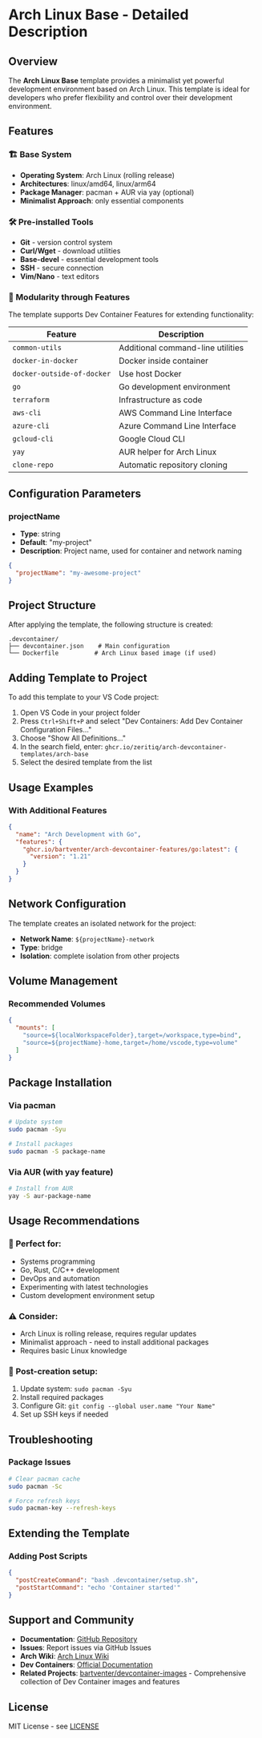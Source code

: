 # Arch Linux Base - Detailed Description

## Overview

The **Arch Linux Base** template provides a minimalist yet powerful development environment based on Arch Linux. This template is ideal for developers who prefer flexibility and control over their development environment.

## Features

### 🏗️ Base System
- **Operating System**: Arch Linux (rolling release)
- **Architectures**: linux/amd64, linux/arm64
- **Package Manager**: pacman + AUR via yay (optional)
- **Minimalist Approach**: only essential components

### 🛠️ Pre-installed Tools
- **Git** - version control system
- **Curl/Wget** - download utilities
- **Base-devel** - essential development tools
- **SSH** - secure connection
- **Vim/Nano** - text editors

### 🔧 Modularity through Features
The template supports Dev Container Features for extending functionality:

| Feature | Description |
|---------|-------------|
| `common-utils` | Additional command-line utilities |
| `docker-in-docker` | Docker inside container |
| `docker-outside-of-docker` | Use host Docker |
| `go` | Go development environment |
| `terraform` | Infrastructure as code |
| `aws-cli` | AWS Command Line Interface |
| `azure-cli` | Azure Command Line Interface |
| `gcloud-cli` | Google Cloud CLI |
| `yay` | AUR helper for Arch Linux |
| `clone-repo` | Automatic repository cloning |

## Configuration Parameters

### projectName
- **Type**: string
- **Default**: "my-project"
- **Description**: Project name, used for container and network naming

```json
{
  "projectName": "my-awesome-project"
}
```

## Project Structure

After applying the template, the following structure is created:

```
.devcontainer/
├── devcontainer.json    # Main configuration
└── Dockerfile          # Arch Linux based image (if used)
```

## Adding Template to Project

To add this template to your VS Code project:

1. Open VS Code in your project folder
2. Press `Ctrl+Shift+P` and select "Dev Containers: Add Dev Container Configuration Files..."
3. Choose "Show All Definitions..."
4. In the search field, enter: `ghcr.io/zeritiq/arch-devcontainer-templates/arch-base`
5. Select the desired template from the list

## Usage Examples

### With Additional Features
```json
{
  "name": "Arch Development with Go",
  "features": {
    "ghcr.io/bartventer/arch-devcontainer-features/go:latest": {
      "version": "1.21"
    }
  }
}
```

## Network Configuration

The template creates an isolated network for the project:
- **Network Name**: `${projectName}-network`
- **Type**: bridge
- **Isolation**: complete isolation from other projects

## Volume Management

### Recommended Volumes
```json
{
  "mounts": [
    "source=${localWorkspaceFolder},target=/workspace,type=bind",
    "source=${projectName}-home,target=/home/vscode,type=volume"
  ]
}
```

## Package Installation

### Via pacman
```bash
# Update system
sudo pacman -Syu

# Install packages
sudo pacman -S package-name
```

### Via AUR (with yay feature)
```bash
# Install from AUR
yay -S aur-package-name
```

## Usage Recommendations

### 🎯 Perfect for:
- Systems programming
- Go, Rust, C/C++ development
- DevOps and automation
- Experimenting with latest technologies
- Custom development environment setup

### ⚠️ Consider:
- Arch Linux is rolling release, requires regular updates
- Minimalist approach - need to install additional packages
- Requires basic Linux knowledge

### 🔧 Post-creation setup:
1. Update system: `sudo pacman -Syu`
2. Install required packages
3. Configure Git: `git config --global user.name "Your Name"`
4. Set up SSH keys if needed

## Troubleshooting

### Package Issues
```bash
# Clear pacman cache
sudo pacman -Sc

# Force refresh keys
sudo pacman-key --refresh-keys
```

## Extending the Template

### Adding Post Scripts
```json
{
  "postCreateCommand": "bash .devcontainer/setup.sh",
  "postStartCommand": "echo 'Container started'"
}
```

## Support and Community

- **Documentation**: [GitHub Repository](https://github.com/zeritiq/devcontainer-templates)
- **Issues**: Report issues via GitHub Issues
- **Arch Wiki**: [Arch Linux Wiki](https://wiki.archlinux.org/)
- **Dev Containers**: [Official Documentation](https://containers.dev/)
- **Related Projects**: [bartventer/devcontainer-images](https://github.com/bartventer/devcontainer-images/) - Comprehensive collection of Dev Container images and features

## License

MIT License - see [LICENSE](https://github.com/zeritiq/devcontainer-templates/blob/main/LICENSE)
